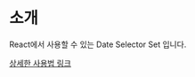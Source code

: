 # 소개

React에서 사용할 수 있는 Date Selector Set 입니다.

[상세한 사용법 링크](https://pages.github.com/iamssen/ssenkit/#/date-select)